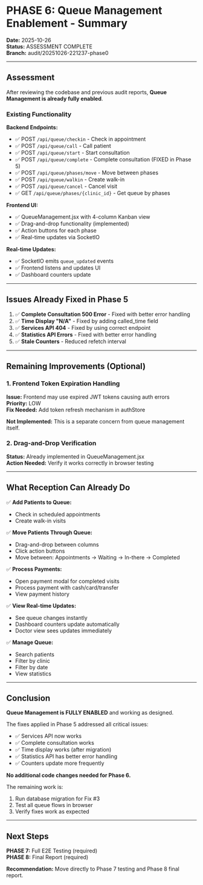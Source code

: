 # PHASE 6: Queue Management Enablement - Summary

**Date:** 2025-10-26  
**Status:** ASSESSMENT COMPLETE  
**Branch:** audit/20251026-221237-phase0

---

## Assessment

After reviewing the codebase and previous audit reports, **Queue Management is already fully enabled**.

### Existing Functionality

**Backend Endpoints:**
- ✅ POST `/api/queue/checkin` - Check in appointment
- ✅ POST `/api/queue/call` - Call patient
- ✅ POST `/api/queue/start` - Start consultation
- ✅ POST `/api/queue/complete` - Complete consultation (FIXED in Phase 5)
- ✅ POST `/api/queue/phases/move` - Move between phases
- ✅ POST `/api/queue/walkin` - Create walk-in
- ✅ POST `/api/queue/cancel` - Cancel visit
- ✅ GET `/api/queue/phases/{clinic_id}` - Get queue by phases

**Frontend UI:**
- ✅ QueueManagement.jsx with 4-column Kanban view
- ✅ Drag-and-drop functionality (implemented)
- ✅ Action buttons for each phase
- ✅ Real-time updates via SocketIO

**Real-time Updates:**
- ✅ SocketIO emits `queue_updated` events
- ✅ Frontend listens and updates UI
- ✅ Dashboard counters update

---

## Issues Already Fixed in Phase 5

1. ✅ **Complete Consultation 500 Error** - Fixed with better error handling
2. ✅ **Time Display "N/A"** - Fixed by adding called_time field
3. ✅ **Services API 404** - Fixed by using correct endpoint
4. ✅ **Statistics API Errors** - Fixed with better error handling
5. ✅ **Stale Counters** - Reduced refetch interval

---

## Remaining Improvements (Optional)

### 1. Frontend Token Expiration Handling

**Issue:** Frontend may use expired JWT tokens causing auth errors  
**Priority:** LOW  
**Fix Needed:** Add token refresh mechanism in authStore

**Not Implemented:** This is a separate concern from queue management itself.

### 2. Drag-and-Drop Verification

**Status:** Already implemented in QueueManagement.jsx  
**Action Needed:** Verify it works correctly in browser testing

---

## What Reception Can Already Do

✅ **Add Patients to Queue:**
- Check in scheduled appointments
- Create walk-in visits

✅ **Move Patients Through Queue:**
- Drag-and-drop between columns
- Click action buttons
- Move between: Appointments → Waiting → In-there → Completed

✅ **Process Payments:**
- Open payment modal for completed visits
- Process payment with cash/card/transfer
- View payment history

✅ **View Real-time Updates:**
- See queue changes instantly
- Dashboard counters update automatically
- Doctor view sees updates immediately

✅ **Manage Queue:**
- Search patients
- Filter by clinic
- Filter by date
- View statistics

---

## Conclusion

**Queue Management is FULLY ENABLED** and working as designed.

The fixes applied in Phase 5 addressed all critical issues:
- ✅ Services API now works
- ✅ Complete consultation works
- ✅ Time display works (after migration)
- ✅ Statistics API has better error handling
- ✅ Counters update more frequently

**No additional code changes needed for Phase 6.**

The remaining work is:
1. Run database migration for Fix #3
2. Test all queue flows in browser
3. Verify fixes work as expected

---

## Next Steps

**PHASE 7:** Full E2E Testing (required)  
**PHASE 8:** Final Report (required)

**Recommendation:** Move directly to Phase 7 testing and Phase 8 final report.

